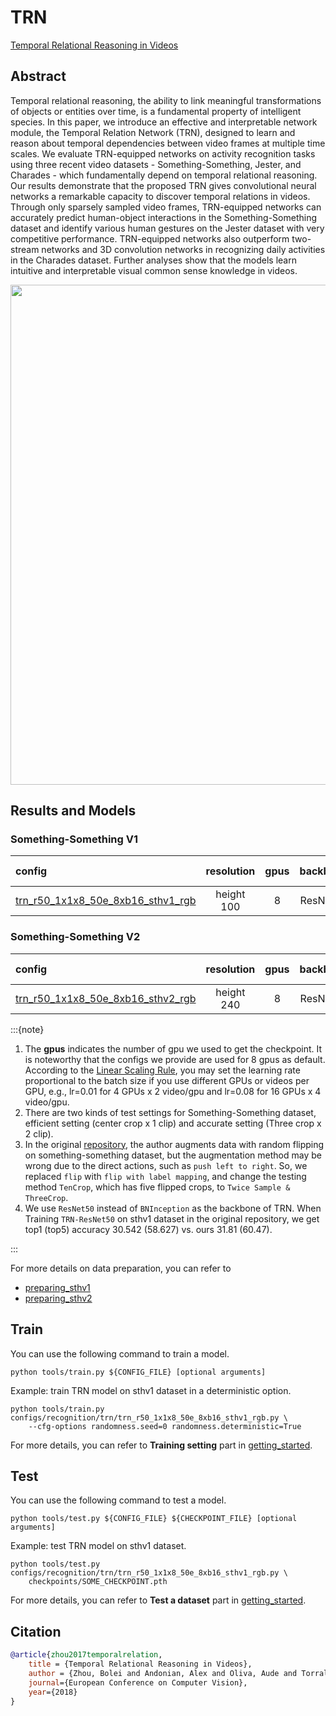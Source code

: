 # TRN

[Temporal Relational Reasoning in Videos](https://openaccess.thecvf.com/content_ECCV_2018/html/Bolei_Zhou_Temporal_Relational_Reasoning_ECCV_2018_paper.html)

<!-- [ALGORITHM] -->

## Abstract

<!-- [ABSTRACT] -->

Temporal relational reasoning, the ability to link meaningful transformations of objects or entities over time, is a fundamental property of intelligent species. In this paper, we introduce an effective and interpretable network module, the Temporal Relation Network (TRN), designed to learn and reason about temporal dependencies between video frames at multiple time scales. We evaluate TRN-equipped networks on activity recognition tasks using three recent video datasets - Something-Something, Jester, and Charades - which fundamentally depend on temporal relational reasoning. Our results demonstrate that the proposed TRN gives convolutional neural networks a remarkable capacity to discover temporal relations in videos. Through only sparsely sampled video frames, TRN-equipped networks can accurately predict human-object interactions in the Something-Something dataset and identify various human gestures on the Jester dataset with very competitive performance. TRN-equipped networks also outperform two-stream networks and 3D convolution networks in recognizing daily activities in the Charades dataset. Further analyses show that the models learn intuitive and interpretable visual common sense knowledge in videos.

<!-- [IMAGE] -->

<div align=center>
<img src="https://user-images.githubusercontent.com/34324155/143018998-d2120c3d-a9a7-4e4c-90b1-1e5ff1fd5f06.png" width="800"/>
</div>

## Results and Models

### Something-Something V1

| config                      | resolution | gpus | backbone | pretrain | top1 acc (efficient/accurate) | top5 acc (efficient/accurate) | gpu_mem(M) |           ckpt            |           log            |
| :-------------------------- | :--------: | :--: | :------: | :------: | :---------------------------: | :---------------------------: | :--------: | :-----------------------: | :----------------------: |
| [trn_r50_1x1x8_50e_8xb16_sthv1_rgb](/configs/recognition/trn/trn_r50_1x1x8_50e_8xb16_sthv1_rgb.py) | height 100 |  8   | ResNet50 | ImageNet |         31.81 / 33.86         |         60.47 / 62.24         |   11037    | [ckpt](https://download.openmmlab.com/mmaction/v2.0/recognition/trn/trn_r50_1x1x8_50e_8xb16_sthv1_rgb/trn_r50_1x1x8_50e_8xb16_sthv1_rgb_20220815-e13db2e9.pth) | [log](https://download.openmmlab.com/mmaction/v2.0/recognition/trn/trn_r50_1x1x8_50e_8xb16_sthv1_rgb/20220808_143221.log) |

### Something-Something V2

| config                      | resolution | gpus | backbone | pretrain | top1 acc (efficient/accurate) | top5 acc (efficient/accurate) | gpu_mem(M) |           ckpt            |           log            |
| :-------------------------- | :--------: | :--: | :------: | :------: | :---------------------------: | :---------------------------: | :--------: | :-----------------------: | :----------------------: |
| [trn_r50_1x1x8_50e_8xb16_sthv2_rgb](/configs/recognition/trn/trn_r50_1x1x8_50e_8xb16_sthv2_rgb.py) | height 240 |  8   | ResNet50 | ImageNet |         48.54 / 51.53         |         76.53 / 78.60         |   11037    | [ckpt](https://download.openmmlab.com/mmaction/v2.0/recognition/trn/trn_r50_1x1x8_50e_8xb16_sthv2_rgb/trn_r50_1x1x8_50e_8xb16_sthv2_rgb_20220815-e01617db.pth) | [log](https://download.openmmlab.com/mmaction/v2.0/recognition/trn/trn_r50_1x1x8_50e_8xb16_sthv2_rgb/20220808_143256.log) |

:::{note}

1. The **gpus** indicates the number of gpu we used to get the checkpoint. It is noteworthy that the configs we provide are used for 8 gpus as default.
   According to the [Linear Scaling Rule](https://arxiv.org/abs/1706.02677), you may set the learning rate proportional to the batch size if you use different GPUs or videos per GPU,
   e.g., lr=0.01 for 4 GPUs x 2 video/gpu and lr=0.08 for 16 GPUs x 4 video/gpu.
2. There are two kinds of test settings for Something-Something dataset, efficient setting (center crop x 1 clip) and accurate setting (Three crop x 2 clip).
3. In the original [repository](https://github.com/zhoubolei/TRN-pytorch), the author augments data with random flipping on something-something dataset, but the augmentation method may be wrong due to the direct actions, such as `push left to right`. So, we replaced `flip` with `flip with label mapping`, and change the testing method `TenCrop`, which has five flipped crops, to `Twice Sample & ThreeCrop`.
4. We use `ResNet50` instead of `BNInception` as the backbone of TRN. When Training `TRN-ResNet50` on sthv1 dataset in the original repository, we get top1 (top5) accuracy 30.542 (58.627) vs. ours 31.81 (60.47).

:::

For more details on data preparation, you can refer to

- [preparing_sthv1](/tools/data/sthv1/README.md)
- [preparing_sthv2](/tools/data/sthv2/README.md)

## Train

You can use the following command to train a model.

```shell
python tools/train.py ${CONFIG_FILE} [optional arguments]
```

Example: train TRN model on sthv1 dataset in a deterministic option.

```shell
python tools/train.py configs/recognition/trn/trn_r50_1x1x8_50e_8xb16_sthv1_rgb.py \
    --cfg-options randomness.seed=0 randomness.deterministic=True
```

For more details, you can refer to **Training setting** part in [getting_started](/docs/getting_started.md#training-setting).

## Test

You can use the following command to test a model.

```shell
python tools/test.py ${CONFIG_FILE} ${CHECKPOINT_FILE} [optional arguments]
```

Example: test TRN model on sthv1 dataset.

```shell
python tools/test.py configs/recognition/trn/trn_r50_1x1x8_50e_8xb16_sthv1_rgb.py \
    checkpoints/SOME_CHECKPOINT.pth
```

For more details, you can refer to **Test a dataset** part in [getting_started](/docs/getting_started.md#test-a-dataset).

## Citation

```BibTeX
@article{zhou2017temporalrelation,
    title = {Temporal Relational Reasoning in Videos},
    author = {Zhou, Bolei and Andonian, Alex and Oliva, Aude and Torralba, Antonio},
    journal={European Conference on Computer Vision},
    year={2018}
}
```
